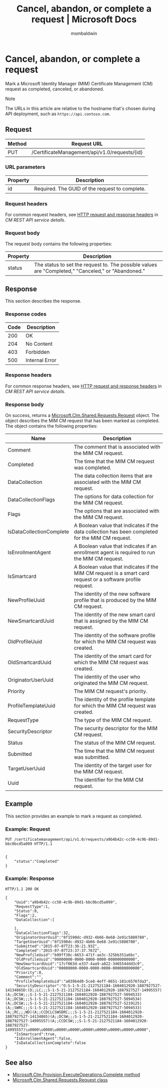 ﻿---
# required metadata

title: Cancel, abandon, or complete a request | Microsoft Docs
titleSuffix: 'Microsoft Identity Manager'
description:
keywords:
author: msmbaldwin
ms.author: barclayn
manager: mbaldwin
ms.date: 09/26/2017
ms.topic: reference
ms.prod: identity-manager-2015
ms.service: microsoft-identity-manager
ms.technology: security
ms.assetid: e29e0068-7602-455e-8a3a-690da9ca8eb5

# optional metadata

#ROBOTS:
audience: developer
#ms.devlang:
ms.reviewer: mwahl
ms.suite: ems
#ms.tgt_pltfrm:
#ms.custom:

---

# Cancel, abandon, or complete a request
Mark a Microsoft Identity Manager (MIM) Certificate Management (CM) request as completed, canceled, or abandoned.

>[!NOTE]
>The URLs in this article are relative to the hostname that's chosen during API deployment, such as `https://api.contoso.com`.

## Request

Method  |Request URL  
---------|---------
PUT     |/CertificateManagement/api/v1.0/requests/{id}

### URL parameters

Property| Description
---------|--------
id| Required. The GUID of the request to complete.


### Request headers
For common request headers, see [HTTP request and response headers](certificate-management-rest-api-service-details.md#http-request-and-response-headers) in *CM REST API service details*.

### Request body
The request body contains the following properties:

Property | Description
---------|-----------
status | The status to set the request to. The possible values are "Completed," "Canceled," or "Abandoned."


## Response
This section describes the response.

### Response codes

Code  |Description  
---------|---------
200 | OK
204 | No Content
403 | Forbidden
500 | Internal Error

### Response headers
For common response headers, see [HTTP request and response headers](certificate-management-rest-api-service-details.md#http-request-and-response-headers) in *CM REST API service details*.

### Response body
On success, returns a [Microsoft.Clm.Shared.Requests.Request](https://msdn.microsoft.com/library/microsoft.clm.shared.requests.request.aspx) object. The object describes the MIM CM request that has been marked as completed. The object contains the following properties:

Name | Description
-----|------------
Comment | The comment that is associated with the MIM CM request.
Completed | The time that the MIM CM request was completed.
DataCollection | The data collection items that are associated with the MIM CM request.
DataCollectionFlags | The options for data collection for the MIM CM request.
Flags | The options that are associated with the MIM CM request.
IsDataCollectionComplete | A Boolean value that indicates if the data collection has been completed for the MIM CM request.
IsEnrollmentAgent | A Boolean value that indicates if an enrollment agent is required to run the MIM CM request.
IsSmartcard | A Boolean value that indicates if the MIM CM request is a smart card request or a software profile request.
NewProfileUuid | The identity of the new software profile that is produced by the MIM CM request.
NewSmartcardUuid | The identity of the new smart card that is assigned by the MIM CM request.
OldProfileUuid | The identity of the software profile for which the MIM CM request was created.
OldSmartcardUuid | The identity of the smart card for which the MIM CM request was created.
OriginatorUserUuid | The identity of the user who originated the MIM CM request.
Priority | The MIM CM request's priority.
ProfileTemplateUuid | The identity of the profile template for which the MIM CM request was created.
RequestType | The type of the MIM CM request.
SecurityDescriptor | The security descriptor for the MIM CM request.
Status | The status of the MIM CM request.
Submitted | The time that the MIM CM request was submitted.
TargetUserUuid | The identity of the target user for the MIM CM request.
Uuid | The identifier for the MIM CM request.

## Example
This section provides an example to mark a request as completed.

### Example: Request

```
PUT /certificatemanagement/api/v1.0/requests/a9b4b42c-cc50-4c9b-89d1-bbc0bcd5a099 HTTP/1.1


{
    "status":"Completed"
}
```

### Example: Response

```
HTTP/1.1 200 OK

{
    "Uuid":"a9b4b42c-cc50-4c9b-89d1-bbc0bcd5a099",
    "RequestType":1,
    "Status":8,
    "Flags":2,
    "DataCollection":[

    ],
    "DataCollectionFlags":32,
    "OriginatorUserUuid":"8f1590dc-d932-4b66-8e68-2e91c5880780",
    "TargetUserUuid":"8f1590dc-d932-4b66-8e68-2e91c5880780",
    "Submitted":"2015-07-07T23:36:21.93Z",
    "Completed":"2015-07-07T23:37:37.767Z",
    "NewProfileUuid":"b99ff38c-6653-471f-ae3c-325bb351a6bc",
    "OldProfileUuid":"00000000-0000-0000-0000-000000000000",
    "NewSmartcardUuid":"17cf063d-e337-4aa9-a822-346554ddd3c9",
    "OldSmartcardUuid":"00000000-0000-0000-0000-000000000000",
    "Priority":0,
    "Comment":"",
    "ProfileTemplateUuid":"a039b4d0-5ce8-4eff-8651-181c6576fda3",
    "SecurityDescriptor":"O:S-1-5-21-2127521184-1604012920-1887927527-14134865D:(D;;LC;;;S-1-5-21-2127521184-1604012920-1887927527-14995557)(A;;DCSW;;;S-1-5-21-2127521184-1604012920-1887927527-5094533)(A;;DCSW;;;S-1-5-21-2127521184-1604012920-1887927527-5094534)(A;;DCSW;;;S-1-5-21-2127521184-1604012920-1887927527-5219125)(A;;SWRC;;;S-1-5-21-2127521184-1604012920-1887927527-5094533)(A;;RC;;;WD)(A;;CCDCLCSWSDRC;;;S-1-5-21-2127521184-1604012920-1887927527-14134865)(A;;DCSW;;;S-1-5-21-2127521184-1604012920-1887927527-14995557)(A;;CCDCSW;;;S-1-5-21-2127521184-1604012920-1887927527-14995557)\u0000\u0000\u0000\u0000\u0000\u0000\u0000\u0000\u0000",
    "IsSmartcard":true,
    "IsEnrollmentAgent":false,
    "IsDataCollectionComplete":false
}
```

## See also

- [Microsoft.Clm.Provision.ExecuteOperations.Complete method](https://msdn.microsoft.com/library/microsoft.clm.provision.executeoperations.complete.aspx)
- [Microsoft.Clm.Shared.Requests.Request class](https://msdn.microsoft.com/library/microsoft.clm.shared.requests.request.aspx)
